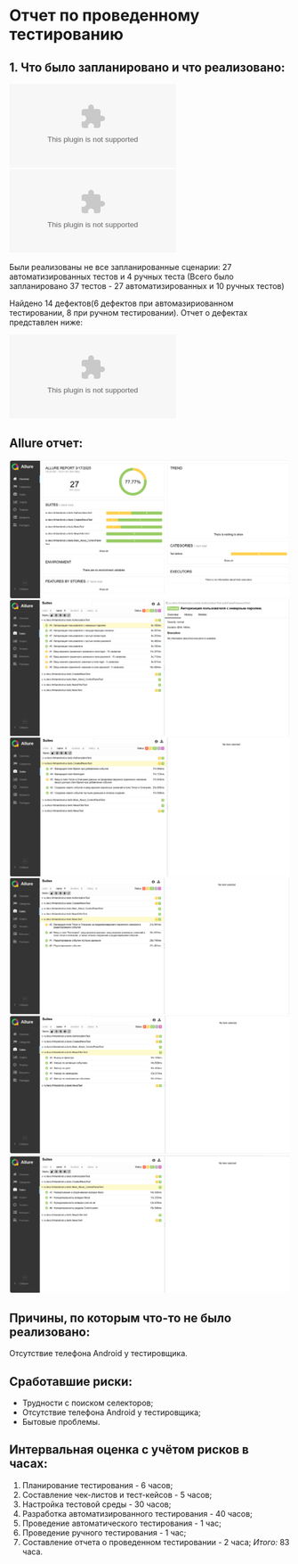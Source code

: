 # Отчет по проведенному тестированию
## 1. Что было запланировано и что реализовано:
![Тест-кейсы](Test-case.xlsx)  
![Чек-листы](Check.xlsx)  

Были реализованы не все запланированные сценарии: 27 автоматизированных тестов и 4 ручных теста (Всего было запланировано 37 тестов - 27 автоматизированных и 10 ручных тестов)

Найдено 14 дефектов(6 дефектов при автомазириованном тестировании, 8 при ручном тестировании). Отчет о дефектах представлен ниже:  

![Баг-репорт](Bag-Report.xlsx)

## Allure отчет:
![Alt text](Screen/AllureScreen/HospisAllure.png)  
![Alt text](Screen/AllureScreen/HospiseAllure1.png)  
![Alt text](Screen/AllureScreen/HospiseAllure2.png)  
![Alt text](Screen/AllureScreen/HospisAllure3.png)  
![Alt text](Screen/AllureScreen/HospisAllure4.png)  
![Alt text](Screen/AllureScreen/HospiseAllure5.png)

## Причины, по которым что-то не было реализовано:
Отсутствие телефона Android у тестировщика.

## Сработавшие риски:
- Трудности с поиском селекторов;
- Отсутствие телефона Android у тестировщика;
- Бытовые проблемы.

## Интервальная оценка с учётом рисков в часах:
1. Планирование тестирования - 6 часов;
2. Составление чек-листов и тест-кейсов - 5 часов;
3. Настройка тестовой среды - 30 часов;
4. Разработка автоматизированного тестирования - 40 часов;
5. Проведение автоматического тестирования - 1 час;
6. Проведение ручного тестирования - 1 час;
7. Составление отчета о проведенном тестировании - 2 часа;
_Итого:_ 83 часа.


